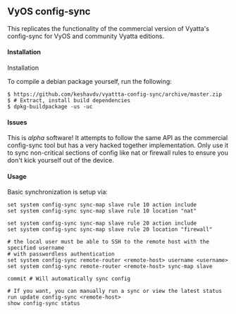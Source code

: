 ## VyOS config-sync

This replicates the functionality of the commercial version of Vyatta's config-sync for VyOS and community Vyatta editions.

#### Installation

Installation

To compile a debian package yourself, run the following:

    $ https://github.com/keshavdv/vyattta-config-sync/archive/master.zip
    $ # Extract, install build dependencies
    $ dpkg-buildpackage -us -uc

#### Issues

This is *alpha* software! It attempts to follow the same API as the commercial config-sync tool but has a very hacked together implementation. Only use it to sync non-critical sections of config like nat or firewall rules to ensure you don't kick yourself out of the device.

#### Usage

Basic synchronization is setup via:

    set system config-sync sync-map slave rule 10 action include
    set system config-sync sync-map slave rule 10 location "nat"

    set system config-sync sync-map slave rule 20 action include
    set system config-sync sync-map slave rule 20 location "firewall"

    # the local user must be able to SSH to the remote host with the specified username
    # with passwordless authentication
    set system config-sync remote-router <remote-host> username <username>
    set system config-sync remote-router <remote-host> sync-map slave

    commit # Will automatically sync config

    # If you want, you can manually run a sync or view the latest status
    run update config-sync <remote-host>
    show config-sync status